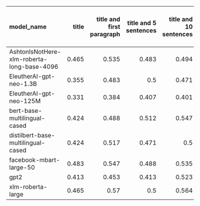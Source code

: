 | model_name                                 |   title |   title and first paragraph |   title and 5 sentences |   title and 10 sentences |   title and first sentence each paragraph | raw text   |
|:-------------------------------------------|--------:|----------------------------:|------------------------:|-------------------------:|------------------------------------------:|:-----------|
| AshtonIsNotHere-xlm-roberta-long-base-4096 |   0.465 |                       0.535 |                   0.483 |                    0.494 |                                     0.529 | 0.599      |
| EleutherAI-gpt-neo-1.3B                    |   0.355 |                       0.483 |                   0.5   |                    0.471 |                                     0.512 | 0.587      |
| EleutherAI-gpt-neo-125M                    |   0.331 |                       0.384 |                   0.407 |                    0.401 |                                     0.442 | 0.535      |
| bert-base-multilingual-cased               |   0.424 |                       0.488 |                   0.512 |                    0.547 |                                     0.57  | **0.645**  |
| distilbert-base-multilingual-cased         |   0.424 |                       0.517 |                   0.471 |                    0.5   |                                     0.517 | **0.645**  |
| facebook-mbart-large-50                    |   0.483 |                       0.547 |                   0.488 |                    0.535 |                                     0.552 | 0.599      |
| gpt2                                       |   0.413 |                       0.453 |                   0.413 |                    0.523 |                                     0.442 | 0.587      |
| xlm-roberta-large                          |   0.465 |                       0.57  |                   0.5   |                    0.564 |                                     0.593 | 0.610      |